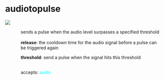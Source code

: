 
<a name=audiotopulse></a><br>
# <b>audiotopulse</b>
<img src="../images/audiotopulse.png"><br>
<div style="display:inline-block;margin-left:50px;">
sends a pulse when the audio level surpasses a specified threshold<br/><br/>
<b>release</b>: the cooldown time for the audio signal before a pulse can be triggered again<br>

<b>threshold</b>: send a pulse when the signal hits this threshold<br>

<br>accepts: <font color=cyan>audio</font> <br></div>
